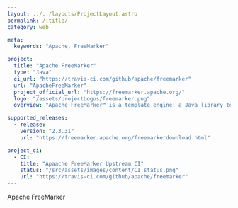 ```yaml
---
layout: ../../layouts/ProjectLayout.astro
permalink: /:title/
category: web

meta:
  keywords: "Apache, FreeMarker"

project:
  title: "Apache FreeMarker"
  type: "Java"
  ci_url: "https://travis-ci.com/github/apache/freemarker"
  url: "ApacheFreeMarker"
  project_official_url: "https://freemarker.apache.org/"
  logo: "/assets/projectLogos/freemarker.png"
  overview: "Apache FreeMarker™ is a template engine: a Java library to generate text output (HTML web pages, e-mails, configuration files, source code, etc.) based on templates and changing data."

supported_releases:
  - release:
    version: "2.3.31"
    url: "https://freemarker.apache.org/freemarkerdownload.html"

project_ci:
  - CI:
    title: "Apaache FreeMarker Upstream CI"
    status: "/src/assets/images/content/CI_status.png"
    url: "https://travis-ci.com/github/apache/freemarker"
---
```


<p>Apache FreeMarker</p>
